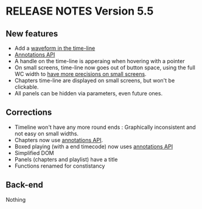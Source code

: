 RELEASE NOTES Version 5.5
=========================

New features
------------
 
 * Add a [waveform in the time-line](#6)
 * [Annotations API](#57)
 * A handle on the time-line is apperaing when hovering with a pointer
 * On small screens, time-line now goes out of button space, using the full WC width to [have more precisions on small screens](#58).
 * Chapters time-line are displayed on small screens, but won't be clickable.
 * All panels can be hidden via parameters, even future ones.

Corrections
-----------

 * Timeline won't have any more round ends : Graphically inconsistent and not easy on small widths.
 * Chapters now use [annotations API](#57).
 * Boxed playing (with a end timecode) now uses [annotations API](#57)
 * Simplified DOM
 * Panels (chapters and playlist) have a title
 * Functions renamed for constistancy

Back-end
--------

Nothing
